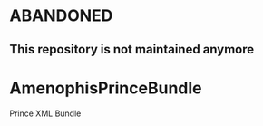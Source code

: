 # ABANDONED
## This repository is not maintained anymore

AmenophisPrinceBundle
=====================

Prince XML Bundle
